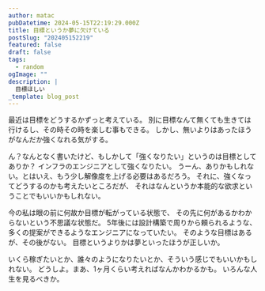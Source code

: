 ```yaml
---
author: matac
pubDatetime: 2024-05-15T22:19:29.000Z
title: 目標というか夢に欠けている
postSlug: "202405152219"
featured: false
draft: false
tags:
  - random
ogImage: ""
description: |
  目標ほしい
_template: blog_post
---
```


最近は目標をどうするかずっと考えている。
別に目標なんて無くても生きては行けるし、その時その時を楽しむ事もできる。
しかし、無いよりはあったほうがなんだか強くなれる気がする。

ん？なんとなく書いたけど、もしかして「強くなりたい」というのは目標としてありか？
インフラのエンジニアとして強くなりたい。
うーん、ありかもしれない。とはいえ、もう少し解像度を上げる必要はあるだろう。
それに、強くなってどうするのかも考えたいところだが、
それはなんというか本能的な欲求ということでもいいかもしれない。

今の私は眼の前に何故か目標が転がっている状態で、
その先に何があるかわからないという不思議な状態だ。
5年後には設計構築で周りから頼られるような、
多くの提案ができるようなエンジニアになっていたい。
そのような目標はあるが、その後がない。
目標というよりかは夢といったほうが正しいか。

いくら稼ぎたいとか、誰々のようになりたいとか、そういう感じでもいいかもしれない。
どうしよ。まあ、1ヶ月くらい考えればなんかわかるかも。
いろんな人生を見るべきか。
